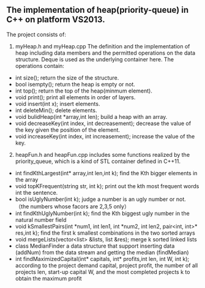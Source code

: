 ## The implementation of heap(priority-queue) in C++ on platform VS2013.

The project consists of:
1. myHeap.h and myHeap.cpp The definition and the implementation of heap including data members and the permitted operations on the data structure. Deque is used as the underlying container here. The operations contain:
* int size();
return the size of the structure.
* 	bool isempty();
return the heap is empty or not.
* 	int top();
return the top of the heap(minmum element).
* 	void print();
print all elements in order of layers.
* 	void insert(int x);
insert elements.
* 	int deleteMin();
delete elements.
* 	void bulidHeap(int *array,int len);
build a heap with an array.
* 	void decreaseKey(int index, int decreasement);
decrease the value of the key given the position of the element.
* 	void increaseKey(int index, int increasement);
increase the value of the key.

2. heapFun.h and heapFun.cpp includes some functions realized by the priority_queue, which is a kind of STL container defined in C++11.

* int findKthLargest(int* array,int len,int k);
find the Kth bigger elements in the array
* void topKFrequent(string str, int k);
print out the kth most frequent words int the sentence.
* bool isUglyNumber(int k);
judge a number is an ugly number or not.（the numbers whose facors are 2,3,5 only）
* int findKthUglyNumber(int k);
find the Kth biggest ugly number in the natural number field
* void kSmallestPairs(int \*num1, int len1, int \*num2, int len2, pair<int, int>\* res,int k);
find the first k smallest combinations in the two sorted arrays
* void mergeLists(vector<list<int>> &lists, list<int> &res);
merge k sorted linked lists
* class MedianFinder
a data structure that support inserting data (addNum) from the data stream and getting the median (findMedian)
* int findMaximizedCapital(int* capitals, int* profits,int len, int W, int k);
according to the project demand capital, project profit, the number of all projects len, start-up capital W, and the most completed projects k to obtain the maximum profit
